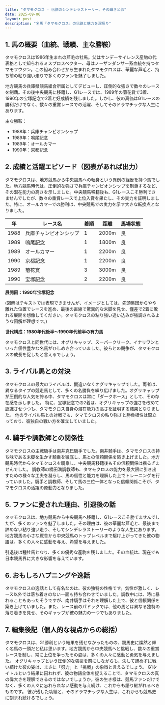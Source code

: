 ```yaml
---
title: "タマモクロス - 伝説のシンデレラストーリー、その輝きと影"
date: 2025-09-06
layout: post
description: "名馬『タマモクロス』の伝説と魅力を深堀り"
---
```


## 1. 馬の概要（血統、戦績、主な勝鞍）

タマモクロスは1986年生まれの芦毛の牡馬。父はサンデーサイレンス産駒の代表格として知られるミスプロスペクター、母はノーザンダンサー系血統を持つタマモフウジン。この組み合わせから生まれたタマモクロスは、華麗な芦毛と、持ち前の粘り強い走りで多くのファンを魅了しました。

地方競馬の兵庫県競馬組合所属としてデビューし、圧倒的な強さで数々のレースを制覇。その後中央競馬に移籍し、G1レースでは、1989年の菊花賞で3着、1990年の宝塚記念で2着と好成績を残しました。しかし、彼の真価はG1レースの勝利だけでなく、数々の重賞レースでの活躍、そしてそのドラマチックな人生にあります。

主な勝鞍：
* 1988年：兵庫チャンピオンシップ
* 1989年：鳴尾記念
* 1989年：オールカマー
* 1990年：京都記念


## 2. 成績と活躍エピソード（図表があれば出力）

タマモクロスは、地方競馬から中央競馬への転身という異例の経歴を持つ馬でした。地方競馬時代は、圧倒的な強さで兵庫チャンピオンシップを制覇するなど、その潜在能力の高さを示しました。中央競馬移籍後も、G1レースこそ勝利できませんでしたが、数々の重賞レースで上位入賞を果たし、その実力を証明しました。特に、オールカマーでの勝利は、中央競馬での実力を示す大きな転換点となりました。

| 年 | レース名          | 着順 | 距離 | 馬場状態 |
|---|-----------------|-----|-----|---------|
| 1988 | 兵庫チャンピオンシップ | 1   | 2000m | 良       |
| 1989 | 鳴尾記念          | 1   | 1800m | 良       |
| 1989 | オールカマー        | 1   | 2200m | 良       |
| 1990 | 京都記念          | 1   | 2200m | 良       |
| 1989 | 菊花賞            | 3   | 3000m | 良       |
| 1990 | 宝塚記念          | 2   | 2200m | 良       |


**展開図：1990年宝塚記念**

(図解はテキストでは表現できませんが、イメージとしては、先頭集団からやや離れた位置でレースを進め、最後の直線で驚異的な末脚を見せ、僅差で2着に敗れる展開を想像してください。タマモクロスの粘り強い追い込みが強調されるような図解が理想です。)


**世代構成：1980年代後半～1990年代前半の有力馬**

タマモクロスと同世代には、オグリキャップ、スーパークリーク、イナリワンといった個性豊かな名馬がひしめき合っていました。彼らとの競争が、タマモクロスの成長を促したと言えるでしょう。


## 3. ライバル馬との対決

タマモクロスの最大のライバルは、間違いなくオグリキャップでした。両者は、異なるタイプの競走馬として、多くの名勝負を繰り広げました。オグリキャップが圧倒的な人気を誇る中、タマモクロスは常に「ダークホース」として、その存在感を示しました。  特に、宝塚記念での2着は、オグリキャップの強さを改めて認識させつつも、タマモクロス自身の潜在能力の高さを証明する結果となりました。  他のライバル馬との対戦でも、タマモクロスの粘り強さと勝負根性は際立っており、彼独自の戦い方を確立していました。


## 4. 騎手や調教師との関係性

タマモクロスの主戦騎手は南井克巳騎手でした。南井騎手は、タマモクロスの持ち味である末脚を生かす騎乗を徹底し、馬との信頼関係を築き上げました。地方競馬時代からタマモクロスを騎乗し、中央競馬移籍後もその信頼関係は揺るぎませんでした。  調教師の橋田満調教師も、タマモクロスの能力を最大限に引き出すための様々な工夫を凝らし、馬の個性と能力を理解した上でトレーニングを行っていました。騎手と調教師、そして馬の三位一体となった信頼関係こそが、タマモクロスの活躍の原動力となりました。


## 5. ファンに愛された理由、引退後の話

タマモクロスは、地方競馬から中央競馬へ移籍し、G1レースこそ勝てませんでしたが、多くのファンを魅了しました。その理由は、彼の華麗な芦毛と、最後まで諦めない粘り強い走り、そしてシンデレラストーリーのような人生にあります。地方競馬の小さな厩舎から中央競馬のトップレベルまで駆け上がってきた彼の物語は、多くの人々に感動を与え、希望を与えました。

引退後は種牡馬となり、多くの優秀な産駒を残しました。その血統は、現在でも日本競馬界に大きな影響を与えています。


## 6. おもしろハプニングや逸話

タマモクロスの逸話として有名なのは、彼の独特の性格です。気性が激しく、レース以外では落ち着きのない一面も持ち合わせていました。調教中には、時に暴れることもあったそうですが、南井騎手はそれを理解した上で、彼と信頼関係を築き上げていました。また、レース前のパドックでは、他の馬とは異なる独特の落ち着きを見せ、そのギャップが彼の魅力の一つでもありました。


## 7. 編集後記（個人的な視点からの総括）

タマモクロスは、G1勝利という結果を残せなかったものの、競馬史に燦然と輝く名馬の一頭だと私は思います。地方競馬から中央競馬へと挑戦し、数々の重賞レースを制し、常に上位を争ったその姿は、多くの人々に感動と勇気を与えました。  オグリキャップという圧倒的な強豪を前にしながらも、決して諦めずに戦い続けた彼の姿は、まさに「努力」と「挑戦」の象徴と言えるでしょう。  G1タイトルという結果に囚われず、彼の物語全体を捉えることで、タマモクロスの真の偉大さを理解できるのではないでしょうか。彼の生き様は、競馬ファンだけでなく、多くの人々に忘れられない感動を与え続け、これからも語り継がれるべきものです。  彼が残した功績と、そのドラマチックな人生は、これからも競馬史に刻まれ続けるでしょう。
